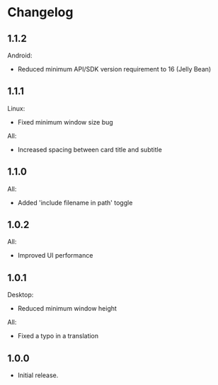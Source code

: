# Changelog

## 1.1.2
Android:
- Reduced minimum API/SDK version requirement to 16 (Jelly Bean)

## 1.1.1
Linux:
- Fixed minimum window size bug

All:
- Increased spacing between card title and subtitle

## 1.1.0
All:
- Added 'include filename in path' toggle

## 1.0.2
All:
- Improved UI performance

## 1.0.1
Desktop:
- Reduced minimum window height

All:
- Fixed a typo in a translation

## 1.0.0
- Initial release.
